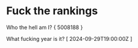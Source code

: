 # Fuck the rankings

Who the hell am I?
{ 5008188 }

What fucking year is it?
[ 2024-09-29T19:00:00Z ]
